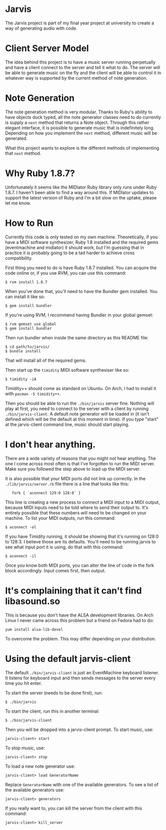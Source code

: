 # Jarvis

The Jarvis project is part of my final year project at university to create a
way of generating audio with code.

# Client Server Model

The idea behind this project is to have a music server running perpetually and
have a client connect to the server and tell it what to do. The server will be
able to generate music on the fly and the client will be able to control it in
whatever way is supported by the current method of note generation.

# Note Generation

The note generation method is very modular. Thanks to Ruby's ability to have
objects duck typed, all the note generator classes need to do currently is
supply a `next` method that returns a Note object. Through this rather elegant
interface, it is possible to generate music that is indefinitely long. Depending
on how you implement the `next` method, different music will be generated.

What this project wants to explore is the different methods of implementing that
`next` method.

# Why Ruby 1.8.7?

Unfortunately it seems like the MIDIator Ruby library only runs under Ruby
1.8.7. I haven't been able to find a way around this. If MIDIator updates to
support the latest version of Ruby and I'm a bit slow on the uptake, please let
me know.

# How to Run

Currently this code is only tested on my own machine. Theoretically, if you have
a MIDI software synthesizer, Ruby 1.8 installed and the required gems
(eventmachine and midiator) it should work, but I'm guessing that in practice it
is probably going to be a tad harder to achieve cross compatibility.

First thing you need to do is have Ruby 1.8.7 installed. You can acquire the
code online or, if you use RVM, you can use this command:

    $ rvm install 1.8.7

When you've done that, you'll need to have the Bundler gem installed. You can
install it like so:

    $ gem install bundler

If you're using RVM, I recommend having Bundler in your global gemset:

    $ rvm gemset use global
    $ gem install bundler

Then run bundler when inside the same directory as this README file:

    $ cd path/to/jarvis/
    $ bundle install

That will install all of the required gems.

Then start up the `timidity` MIDI software synthesiser like so:

    $ timidity -iA

Timidity++ should come as standard on Ubuntu. On Arch, I had to install it with
`pacman -S timidity++`.

Then you should be able to run the `./bin/jarvis` server fine. Nothing will play
at first, you need to connect to the server with a client by running
`./bin/jarvis-client`. A default note generator will be loaded in (it isn't
defined which will be the default at this moment in time). If you type "start"
at the jarvis-client command line, music should start playing.

# I don't hear anything.

There are a wide variety of reasons that you might not hear anything. The one I
come across most often is that I've forgotten to run the MIDI server. Make sure
you followed the step above to load up the MIDI server.

It is also possible that your MIDI ports did not link up correctly. In the
`./lib/jarvis/server.rb` file there is a line that looks like this:

````
   fork { `aconnect 129:0 128:0` }
````

This line is creating a new process to connect a MIDI input to a MIDI output,
because MIDI inputs need to be told where to send their output to. It's entirely
possible that these numbers will need to be changed on your machine. To list
your MIDI outputs, run this command:

    $ aconnect -ol

If you have Timidity running, it should be showing that it's running on 128:0 to
128:3. I believe those are its defaults. You'll need to be running jarvis to see
what input port it is using, do that with this command:

    $ aconnect -il

Once you know both MIDI ports, you can alter the line of code in the fork block
accordingly. Input comes first, then output.

# It's complaining that it can't find libasound.so

This is because you don't have the ALSA development libraries. On Arch Linux I
never came across this problem but a friend on Fedora had to do:

    yum install alsa-lib-devel

To overcome the problem. This may differ depending on your distribution.

# Using the default jarvis-client

The default `./bin/jarvis-client` is just an EventMachine keyboard listener. It listens
for keyboard input and then sends messages to the server every time you hit
enter.

To start the server (needs to be done first), run:

    $ ./bin/jarvis

To start the client, run this in another terminal:

    $ ./bin/jarvis-client

Then you will be dropped into a jarvis-client prompt. To start music, use:

    jarvis-client> start

To stop music, use:

    jarvis-client> stop

To load a new note generator use:

    jarvis-client> load GeneratorName

Replace `GeneratorName` with one of the available generators. To see a list of
the available generators use:

    jarvis-client> generators

If you really want to, you can kill the server from the client with this
command:

    jarvis-client> kill_server
